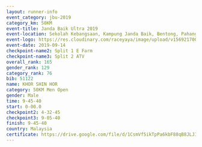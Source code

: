 ```yaml
---
layout: runner-info 
event_category: jbu-2019 
category_km: 50KM 
event-title: Janda Baik Ultra 2019
event-location: Sekolah Kebangsaan, Kampung Janda Baik, Bentong, Pahang, Malaysia 
event-logo: https://res.cloudinary.com/raceyaya/image/upload/v1569217009/logo/janda-baik_vch1pc.jpg 
event-date: 2019-09-14 
checkpoint-name2: Split 1 E Farm 
checkpoint-name3: Split 2 ATV 
overall_rank: 165
gender_rank: 129
category_rank: 76
bib: 51122
name: KHOR SHIN HOR
category: 50KM Men Open
gender: Male
time: 9-45-40
start: 0-00.0
checkpoint2: 4-32-45
checkpoint3: 9-05-40
finish: 9-45-40
country: Malaysia
certificate: https://drive.google.com/file/d/1CsmVf5ikTpPa6kbF88qB8JLJI7KC0NHR/view?usp=sharing
---
```


